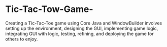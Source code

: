 # Tic-Tac-Tow-Game-
Creating a Tic-Tac-Toe game using Core Java and WindowBuilder involves setting up the environment, designing the GUI, implementing game logic, integrating GUI with logic, testing, refining, and deploying the game for others to enjoy.
